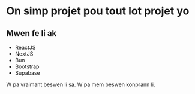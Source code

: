 # On simp projet pou tout lot projet yo

## Mwen fe li ak

- ReactJS
- NextJS
- Bun
- Bootstrap
- Supabase

W pa vraimant beswen li sa. W pa mem beswen konprann li.